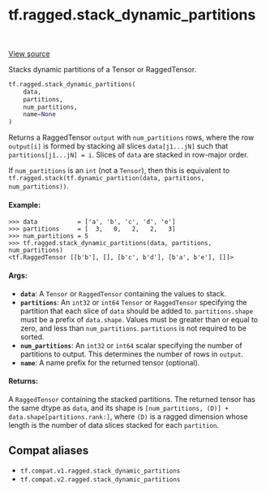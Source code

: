 <div itemscope itemtype="http://developers.google.com/ReferenceObject">
<meta itemprop="name" content="tf.ragged.stack_dynamic_partitions" />
<meta itemprop="path" content="Stable" />
</div>

# tf.ragged.stack_dynamic_partitions

<!-- Insert buttons and diff -->

<table class="tfo-notebook-buttons tfo-api" align="left">
</table>

<a target="_blank" href="/code/stable/tensorflow/python/ops/ragged/ragged_array_ops.py">View source</a>



Stacks dynamic partitions of a Tensor or RaggedTensor.

``` python
tf.ragged.stack_dynamic_partitions(
    data,
    partitions,
    num_partitions,
    name=None
)
```



<!-- Placeholder for "Used in" -->

Returns a RaggedTensor `output` with `num_partitions` rows, where the row
`output[i]` is formed by stacking all slices `data[j1...jN]` such that
`partitions[j1...jN] = i`.  Slices of `data` are stacked in row-major
order.

If `num_partitions` is an `int` (not a `Tensor`), then this is equivalent to
`tf.ragged.stack(tf.dynamic_partition(data, partitions, num_partitions))`.

#### Example:

```
>>> data           = ['a', 'b', 'c', 'd', 'e']
>>> partitions     = [  3,   0,   2,   2,   3]
>>> num_partitions = 5
>>> tf.ragged.stack_dynamic_partitions(data, partitions, num_partitions)
<tf.RaggedTensor [[b'b'], [], [b'c', b'd'], [b'a', b'e'], []]>
```

#### Args:


* <b>`data`</b>: A `Tensor` or `RaggedTensor` containing the values to stack.
* <b>`partitions`</b>: An `int32` or `int64` `Tensor` or `RaggedTensor` specifying the
  partition that each slice of `data` should be added to.
  `partitions.shape` must be a prefix of `data.shape`.  Values must be
  greater than or equal to zero, and less than `num_partitions`.
  `partitions` is not required to be sorted.
* <b>`num_partitions`</b>: An `int32` or `int64` scalar specifying the number of
  partitions to output.  This determines the number of rows in `output`.
* <b>`name`</b>: A name prefix for the returned tensor (optional).


#### Returns:

A `RaggedTensor` containing the stacked partitions.  The returned tensor
has the same dtype as `data`, and its shape is
`[num_partitions, (D)] + data.shape[partitions.rank:]`, where `(D)` is a
ragged dimension whose length is the number of data slices stacked for
each `partition`.


## Compat aliases

* `tf.compat.v1.ragged.stack_dynamic_partitions`
* `tf.compat.v2.ragged.stack_dynamic_partitions`

